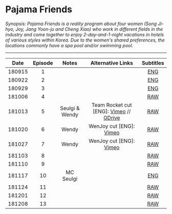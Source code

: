 # **Pajama Friends**
*Synopsis: Pajama Friends is a reality program about four women (Song Ji-hyo, Joy, Jang Yoon-ju and Cheng Xiao) who work in different fields in the industry and come together to enjoy 2-day-and-1-night vacations in hotels of various styles within Korea. Due to the women's shared preferences, the locations commonly have a spa pool and/or swimming pool.*

___
| **Date** | **Episode** |   **Notes**    |                                                              **Alternative Links**                                                              |                         **Subtitles**                          |
|:--------:|:-----------:|:--------------:|:-----------------------------------------------------------------------------------------------------------------------------------------------:|:--------------------------------------------------------------:|
|  180915  |      1      |                |                                                                                                                                                 | [ENG](http://kshow123.net/show/pajama-friends/episode-1.html)  |
|  180922  |      2      |                |                                                                                                                                                 | [ENG](http://kshow123.net/show/pajama-friends/episode-2.html)  |
|  180929  |      3      |                |                                                                                                                                                 | [ENG](http://kshow123.net/show/pajama-friends/episode-3.html)  |
|  181006  |      4      |                |                                                                                                                                                 | [RAW](http://kshow123.net/show/pajama-friends/episode-4.html)  |
|  181013  |      5      | Seulgi & Wendy | Team Rocket cut [ENG]: [Vimeo](https://vimeo.com/388806752) // [GDrive](https://drive.google.com/file/d/1P3X1SFSs3xIotRBPsAfRf3ku0INWHKdH/view) | [RAW](http://kshow123.net/show/pajama-friends/episode-5.html)  |
|  181020  |      6      |     Wendy      |                                             WenJoy cut [ENG]: [Vimeo](https://vimeo.com/376499969)                                              | [RAW](http://kshow123.net/show/pajama-friends/episode-6.html)  |
|  181027  |      7      |     Wendy      |                                             WenJoy cut [ENG]: [Vimeo](https://vimeo.com/376500804)                                              | [RAW](http://kshow123.net/show/pajama-friends/episode-7.html)  |
|  181103  |      8      |                |                                                                                                                                                 | [RAW](http://kshow123.net/show/pajama-friends/episode-8.html)  |
|  181110  |      9      |                |                                                                                                                                                 | [RAW](http://kshow123.net/show/pajama-friends/episode-9.html)  |
|  181117  |     10      |   MC Seulgi    |                                                                                                                                                 | [ENG](http://kshow123.net/show/pajama-friends/episode-10.html) |
|  181124  |     11      |                |                                                                                                                                                 | [RAW](http://kshow123.net/show/pajama-friends/episode-11.html) |
|  181201  |     12      |                |                                                                                                                                                 | [RAW](http://kshow123.net/show/pajama-friends/episode-12.html) |
|  181208  |     13      |                |                                                                                                                                                 | [RAW](http://kshow123.net/show/pajama-friends/episode-1.html)  |